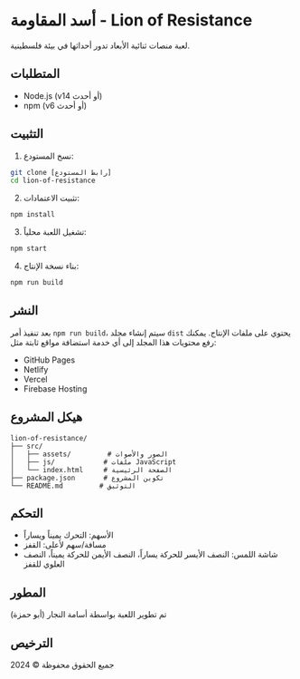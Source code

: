 # أسد المقاومة - Lion of Resistance

لعبة منصات ثنائية الأبعاد تدور أحداثها في بيئة فلسطينية.

## المتطلبات

- Node.js (v14 أو أحدث)
- npm (v6 أو أحدث)

## التثبيت

1. نسخ المستودع:
```bash
git clone [رابط المستودع]
cd lion-of-resistance
```

2. تثبيت الاعتمادات:
```bash
npm install
```

3. تشغيل اللعبة محلياً:
```bash
npm start
```

4. بناء نسخة الإنتاج:
```bash
npm run build
```

## النشر

بعد تنفيذ أمر `npm run build`، سيتم إنشاء مجلد `dist` يحتوي على ملفات الإنتاج. يمكنك رفع محتويات هذا المجلد إلى أي خدمة استضافة مواقع ثابتة مثل:
- GitHub Pages
- Netlify
- Vercel
- Firebase Hosting

## هيكل المشروع

```
lion-of-resistance/
├── src/
│   ├── assets/         # الصور والأصوات
│   ├── js/            # ملفات JavaScript
│   └── index.html     # الصفحة الرئيسية
├── package.json       # تكوين المشروع
└── README.md         # التوثيق
```

## التحكم

- الأسهم: التحرك يميناً ويساراً
- مسافة/سهم لأعلى: القفز
- شاشة اللمس: النصف الأيسر للحركة يساراً، النصف الأيمن للحركة يميناً، النصف العلوي للقفز

## المطور

تم تطوير اللعبة بواسطة أسامة النجار (أبو حمزة)

## الترخيص

جميع الحقوق محفوظة © 2024 